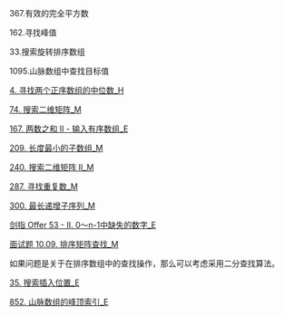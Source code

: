 367.有效的完全平方数

162.寻找峰值

33.搜索旋转排序数组

1095.山脉数组中查找目标值

[4. 寻找两个正序数组的中位数_H](../explain/4.%20寻找两个正序数组的中位数_H.md)

[74. 搜索二维矩阵_M](../explain/74.%20搜索二维矩阵_M.md)

[167. 两数之和 II - 输入有序数组_E](../explain/167.%20两数之和%20II%20-%20输入有序数组_E.md)

[209. 长度最小的子数组_M](../explain/209.%20长度最小的子数组_M.md)

[240. 搜索二维矩阵 II_M](../explain/240.%20搜索二维矩阵%20II_M.md)

[287. 寻找重复数_M](../explain/287.%20寻找重复数_M.md)

[300. 最长递增子序列_M](../explain/300.%20最长递增子序列_M.md)

[剑指 Offer 53 - II. 0～n-1中缺失的数字_E](../explain/剑指%20Offer%2053%20-%20II.%200～n-1中缺失的数字_E.md)

[面试题 10.09. 排序矩阵查找_M](../explain/面试题%2010.09.%20排序矩阵查找_M.md)


如果问题是关于在排序数组中的查找操作，那么可以考虑采用二分查找算法。

[35. 搜索插入位置_E](../explain/35.%20搜索插入位置_E.md)

[852. 山脉数组的峰顶索引_E](../explain/852.%20山脉数组的峰顶索引_E.md)